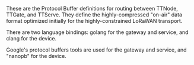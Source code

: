 These are the Protocol Buffer definitions for routing between TTNode, TTGate, and TTServe.  They define the highly-compressed "on-air" data format optimized initially for the highly-constrained LoRaWAN transport.

There are two language bindings: golang for the gateway and service, and clang for the device.

Google's protocol buffers tools are used for the gateway and service, and "nanopb" for the device.